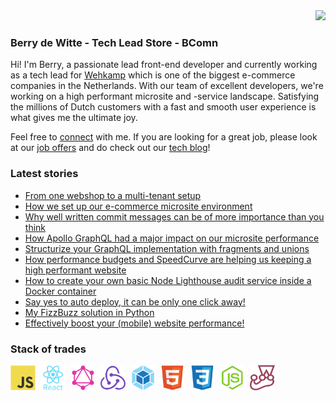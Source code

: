 <div align="right">
  <img src="https://resources.wehkamp.nl/latest/images/logo_wehkamp.svg" width="160" />
</div>

### Berry de Witte - Tech Lead Store - BComn
Hi! I'm Berry, a passionate lead front-end developer and currently working as a tech lead for [Wehkamp](https://www.wehkamp.nl) which is one of the biggest e-commerce companies in the Netherlands. With our team of excellent developers, we're working on a high performant microsite and -service landscape. Satisfying the millions of Dutch customers with a fast and smooth user experience is what gives me the ultimate joy.

Feel free to [connect](https://www.linkedin.com/in/berry-de-witte/) with me. If you are looking for a great job, please look at our [job offers](https://werkenbij.wehkamp.nl) and do check out our [tech blog](https://medium.com/wehkamp-techblog)!

### Latest stories
<!-- BLOG-POST-LIST:START -->
- [From one webshop to a multi-tenant setup](https://medium.com/front-end-weekly/from-a-one-shop-to-a-multi-tenant-setup-864e69fc7f54?source=rss-2049887beb0d------2)
- [How we set up our e-commerce microsite environment](https://medium.com/wehkamp-techblog/how-we-set-up-our-e-commerce-microsite-environment-340743245b2e?source=rss-2049887beb0d------2)
- [Why well written commit messages can be of more importance than you think](https://medium.com/wehkamp-techblog/why-well-written-commit-messages-can-be-of-more-importance-than-you-think-9a51e11d5d96?source=rss-2049887beb0d------2)
- [How Apollo GraphQL had a major impact on our microsite performance](https://medium.com/wehkamp-techblog/how-apollo-graphql-had-a-major-impact-on-our-microsite-performance-a8b92278aae?source=rss-2049887beb0d------2)
- [Structurize your GraphQL implementation with fragments and unions](https://medium.com/wehkamp-techblog/structurize-your-graphql-implementation-with-fragments-and-unions-6ba3ba12253?source=rss-2049887beb0d------2)
- [How performance budgets and SpeedCurve are helping us keeping a high performant website](https://medium.com/wehkamp-techblog/how-performance-budgets-and-speedcurve-are-helping-us-keeping-a-high-performant-website-283c0233daba?source=rss-2049887beb0d------2)
- [How to  create your own basic Node Lighthouse audit service inside a Docker container](https://medium.com/wehkamp-techblog/how-to-create-your-own-basic-node-lighthouse-audit-service-inside-a-docker-container-48403de67c75?source=rss-2049887beb0d------2)
- [Say yes to auto deploy, it can be only one click away!](https://medium.com/wehkamp-techblog/say-yes-to-auto-deploy-it-can-be-only-one-click-away-64f43ae82d9a?source=rss-2049887beb0d------2)
- [My FizzBuzz solution in Python](https://berrywhite.medium.com/my-fizzbuzz-solution-in-python-9829a960f524?source=rss-2049887beb0d------2)
- [Effectively  boost your &lpar;mobile&rpar; website performance!](https://medium.com/wehkamp-techblog/effectively-boost-your-mobile-website-performance-af6c16af75e6?source=rss-2049887beb0d------2)
<!-- BLOG-POST-LIST:END -->

### Stack of trades
<div>
  <img src="https://github.com/devicons/devicon/blob/master/icons/javascript/javascript-original.svg" title="Javascript" alt="Javascript" width="40" height="40"/>&nbsp;
  <img src="https://github.com/devicons/devicon/blob/master/icons/react/react-original-wordmark.svg" title="React" alt="React" width="40" height="40"/>&nbsp;
  <img src="https://github.com/devicons/devicon/blob/master/icons/graphql/graphql-plain.svg" title="GraphQL" **alt="GraphQL" width="40" height="40"/>&nbsp;
  <img src="https://github.com/devicons/devicon/blob/master/icons/redux/redux-original.svg" title="Redux" alt="Redux " width="40" height="40"/>&nbsp;
  <img src="https://github.com/devicons/devicon/blob/master/icons/webpack/webpack-original.svg" title="Webpack" alt="Webpack " width="40" height="40"/>&nbsp;
  <img src="https://github.com/devicons/devicon/blob/master/icons/html5/html5-original.svg" title="HTML5" alt="HTML" width="40" height="40"/>&nbsp;
  <img src="https://github.com/devicons/devicon/blob/master/icons/css3/css3-original.svg"  title="CSS3" alt="CSS" width="40" height="40"/>&nbsp;
  <img src="https://github.com/devicons/devicon/blob/master/icons/nodejs/nodejs-original.svg" title="NodeJS" alt="NodeJS" width="40" height="40"/>&nbsp;
  <img src="https://github.com/devicons/devicon/blob/master/icons/jest/jest-plain.svg" title="NodeJS" alt="NodeJS" width="40" height="40"/>&nbsp;
</div>
